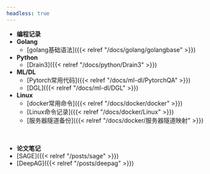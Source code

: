 ```yaml
---
headless: true
---
```


- **编程记录**
- **Golang**
  - [golang基础语法]({{< relref "/docs/golang/golangbase" >}})
- **Python**
  - [Drain3]({{< relref "/docs/python/Drain3" >}})
- **ML/DL**
  - [Pytorch常用代码]({{< relref "/docs/ml-dl/PytorchQA" >}})
  - [DGL]({{< relref "/docs/ml-dl/DGL" >}})
- **Linux**
  - [docker常用命令]({{< relref "/docs/docker/docker" >}})
  - [Linux命令记录]({{< relref "/docs/docker/Linux" >}})
  - [服务器隧道备份]({{< relref "/docs/docker/服务器隧道映射" >}})
<br />

- **论文笔记**
- [SAGE]({{< relref "/posts/sage" >}})
- [DeepAG]({{< relref "/posts/deepag" >}})
<br />